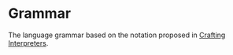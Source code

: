 # Grammar
The language grammar based on the notation proposed in [Crafting Interpreters](http://www.craftinginterpreters.com/representing-code.html#enhancing-our-notation).

```
```
